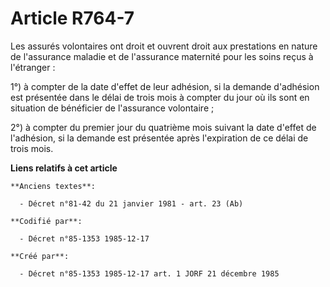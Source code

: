 # Article R764-7

Les assurés volontaires ont droit et ouvrent droit aux prestations en nature de l'assurance maladie et de l'assurance
maternité pour les soins reçus à l'étranger : 

1°) à compter de la date d'effet de leur adhésion, si la demande d'adhésion est présentée dans le délai de trois mois à
compter du jour où ils sont en situation de bénéficier de l'assurance volontaire ; 

2°) à compter du premier jour du quatrième mois suivant la date d'effet de l'adhésion, si la demande est présentée après
l'expiration de ce délai de trois mois.

**Liens relatifs à cet article**

	**Anciens textes**:

	  - Décret n°81-42 du 21 janvier 1981 - art. 23 (Ab)

	**Codifié par**:

	  - Décret n°85-1353 1985-12-17

	**Créé par**:

	  - Décret n°85-1353 1985-12-17 art. 1 JORF 21 décembre 1985
